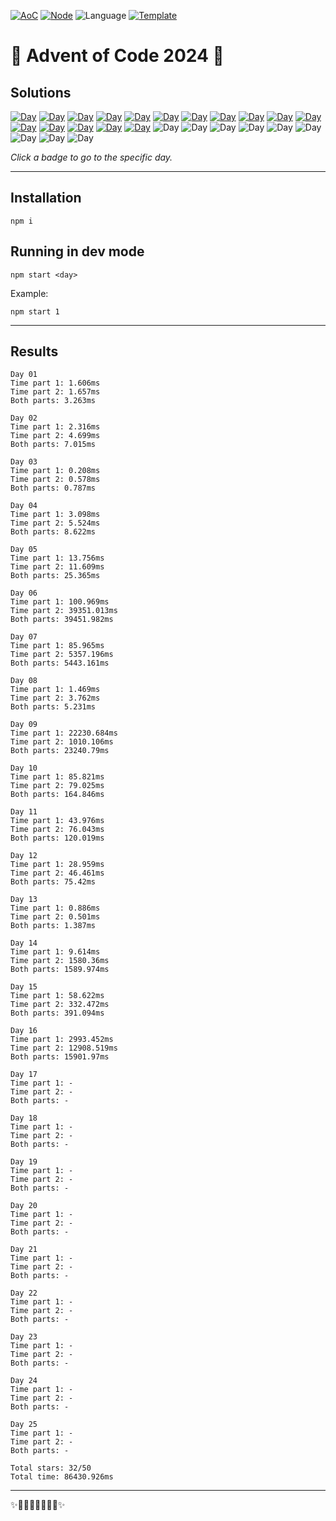<!-- Entries between SOLUTIONS and RESULTS tags are auto-generated -->

[![AoC](https://badgen.net/badge/AoC/2024/blue)](https://adventofcode.com/2024)
[![Node](https://badgen.net/badge/Node/v16.13.0+/blue)](https://nodejs.org/en/download/)
![Language](https://badgen.net/badge/Language/TypeScript/blue)
[![Template](https://badgen.net/badge/Template/aocrunner/blue)](https://github.com/caderek/aocrunner)

# 🎄 Advent of Code 2024 🎄

## Solutions

<!--SOLUTIONS-->

[![Day](https://badgen.net/badge/01/%E2%98%85%E2%98%85/green)](src/day01)
[![Day](https://badgen.net/badge/02/%E2%98%85%E2%98%85/green)](src/day02)
[![Day](https://badgen.net/badge/03/%E2%98%85%E2%98%85/green)](src/day03)
[![Day](https://badgen.net/badge/04/%E2%98%85%E2%98%85/green)](src/day04)
[![Day](https://badgen.net/badge/05/%E2%98%85%E2%98%85/green)](src/day05)
[![Day](https://badgen.net/badge/06/%E2%98%85%E2%98%85/green)](src/day06)
[![Day](https://badgen.net/badge/07/%E2%98%85%E2%98%85/green)](src/day07)
[![Day](https://badgen.net/badge/08/%E2%98%85%E2%98%85/green)](src/day08)
[![Day](https://badgen.net/badge/09/%E2%98%85%E2%98%85/green)](src/day09)
[![Day](https://badgen.net/badge/10/%E2%98%85%E2%98%85/green)](src/day10)
[![Day](https://badgen.net/badge/11/%E2%98%85%E2%98%85/green)](src/day11)
[![Day](https://badgen.net/badge/12/%E2%98%85%E2%98%85/green)](src/day12)
[![Day](https://badgen.net/badge/13/%E2%98%85%E2%98%85/green)](src/day13)
[![Day](https://badgen.net/badge/14/%E2%98%85%E2%98%85/green)](src/day14)
[![Day](https://badgen.net/badge/15/%E2%98%85%E2%98%85/green)](src/day15)
[![Day](https://badgen.net/badge/16/%E2%98%85%E2%98%85/green)](src/day16)
![Day](https://badgen.net/badge/17/%E2%98%86%E2%98%86/gray)
![Day](https://badgen.net/badge/18/%E2%98%86%E2%98%86/gray)
![Day](https://badgen.net/badge/19/%E2%98%86%E2%98%86/gray)
![Day](https://badgen.net/badge/20/%E2%98%86%E2%98%86/gray)
![Day](https://badgen.net/badge/21/%E2%98%86%E2%98%86/gray)
![Day](https://badgen.net/badge/22/%E2%98%86%E2%98%86/gray)
![Day](https://badgen.net/badge/23/%E2%98%86%E2%98%86/gray)
![Day](https://badgen.net/badge/24/%E2%98%86%E2%98%86/gray)
![Day](https://badgen.net/badge/25/%E2%98%86%E2%98%86/gray)

<!--/SOLUTIONS-->

_Click a badge to go to the specific day._

---

## Installation

```
npm i
```

## Running in dev mode

```
npm start <day>
```

Example:

```
npm start 1
```

---

## Results

<!--RESULTS-->

```
Day 01
Time part 1: 1.606ms
Time part 2: 1.657ms
Both parts: 3.263ms
```

```
Day 02
Time part 1: 2.316ms
Time part 2: 4.699ms
Both parts: 7.015ms
```

```
Day 03
Time part 1: 0.208ms
Time part 2: 0.578ms
Both parts: 0.787ms
```

```
Day 04
Time part 1: 3.098ms
Time part 2: 5.524ms
Both parts: 8.622ms
```

```
Day 05
Time part 1: 13.756ms
Time part 2: 11.609ms
Both parts: 25.365ms
```

```
Day 06
Time part 1: 100.969ms
Time part 2: 39351.013ms
Both parts: 39451.982ms
```

```
Day 07
Time part 1: 85.965ms
Time part 2: 5357.196ms
Both parts: 5443.161ms
```

```
Day 08
Time part 1: 1.469ms
Time part 2: 3.762ms
Both parts: 5.231ms
```

```
Day 09
Time part 1: 22230.684ms
Time part 2: 1010.106ms
Both parts: 23240.79ms
```

```
Day 10
Time part 1: 85.821ms
Time part 2: 79.025ms
Both parts: 164.846ms
```

```
Day 11
Time part 1: 43.976ms
Time part 2: 76.043ms
Both parts: 120.019ms
```

```
Day 12
Time part 1: 28.959ms
Time part 2: 46.461ms
Both parts: 75.42ms
```

```
Day 13
Time part 1: 0.886ms
Time part 2: 0.501ms
Both parts: 1.387ms
```

```
Day 14
Time part 1: 9.614ms
Time part 2: 1580.36ms
Both parts: 1589.974ms
```

```
Day 15
Time part 1: 58.622ms
Time part 2: 332.472ms
Both parts: 391.094ms
```

```
Day 16
Time part 1: 2993.452ms
Time part 2: 12908.519ms
Both parts: 15901.97ms
```

```
Day 17
Time part 1: -
Time part 2: -
Both parts: -
```

```
Day 18
Time part 1: -
Time part 2: -
Both parts: -
```

```
Day 19
Time part 1: -
Time part 2: -
Both parts: -
```

```
Day 20
Time part 1: -
Time part 2: -
Both parts: -
```

```
Day 21
Time part 1: -
Time part 2: -
Both parts: -
```

```
Day 22
Time part 1: -
Time part 2: -
Both parts: -
```

```
Day 23
Time part 1: -
Time part 2: -
Both parts: -
```

```
Day 24
Time part 1: -
Time part 2: -
Both parts: -
```

```
Day 25
Time part 1: -
Time part 2: -
Both parts: -
```

```
Total stars: 32/50
Total time: 86430.926ms
```

<!--/RESULTS-->

---

✨🎄🎁🎄🎅🎄🎁🎄✨
